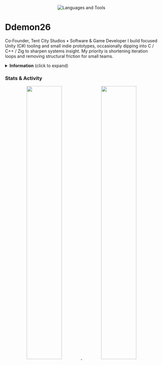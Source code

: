 <div align="center">
  <img src="https://skillicons.dev/icons?i=c,cpp,csharp,unity,zig,java,python,bash,git,linux" alt="Languages and Tools" />
</div>

# Ddemon26
Co‑Founder, Tent City Studios • Software & Game Developer
I build focused Unity (C#) tooling and small indie prototypes, occasionally dipping into C / C++ / Zig to sharpen systems insight. My priority is shortening iteration loops and removing structural friction for small teams.

<details><summary><strong>Information</strong> (click to expand)</summary>

### Focus
Tooling • Deterministic/editor utilities • Lightweight Discord automation • Codebase clarity & maintainability.

### Selected Work
- **Unity Utilities:** Extension primitives reducing boilerplate.
- **Physics Dropper:** Edit‑time gravity placement for rapid scene layout.
- **HoboBot:** Modular Discord automation (roles, gating, scheduling).
- **2006Scape Fork:** Study of legacy MMO server architecture.

### Stack
**Primary:** C#, Unity.  **Also:** C, C++, Zig, Python, Bash, Git, Linux.

### Principles
Ship minimal increments • Align code with engine/hardware realities • Keep dependencies lean • Optimize for next‑reader clarity • Automate repetition early.

### Collaboration
Open to well‑scoped gameplay systems, editor tooling, or refactor projects with clear constraints.

### Contact
Discord: `Ddemon26`

</details>


### Stats & Activity
<div align="center">
  <a href="https://github.com/Ddemon26">
    <img src="https://github-readme-stats.vercel.app/api?username=Ddemon26&show_icons=true&include_all_commits=true&count_private=true&theme=transparent&hide_border=true&border_radius=12" width="48%" />
  </a>
  <a href="https://github.com/Ddemon26">
    <img src="https://github-readme-stats.vercel.app/api/top-langs/?username=Ddemon26&layout=compact&theme=transparent&hide_border=true&border_radius=12" width="48%" />
  </a>
</div>
